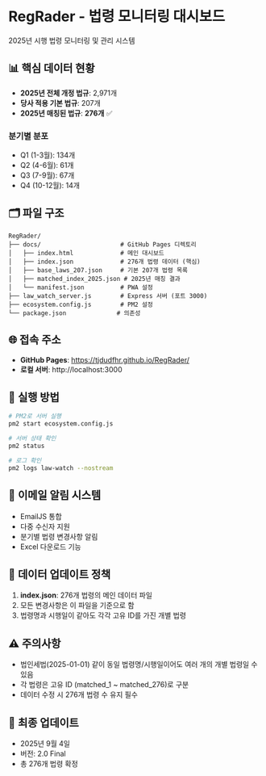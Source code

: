 # RegRader - 법령 모니터링 대시보드

2025년 시행 법령 모니터링 및 관리 시스템

## 📊 핵심 데이터 현황

- **2025년 전체 개정 법규**: 2,971개
- **당사 적용 기본 법규**: 207개  
- **2025년 매칭된 법규**: **276개** ✅

### 분기별 분포
- Q1 (1-3월): 134개
- Q2 (4-6월): 61개
- Q3 (7-9월): 67개  
- Q4 (10-12월): 14개

## 🗂️ 파일 구조

```
RegRader/
├── docs/                      # GitHub Pages 디렉토리
│   ├── index.html             # 메인 대시보드
│   ├── index.json             # 276개 법령 데이터 (핵심)
│   ├── base_laws_207.json     # 기본 207개 법령 목록
│   ├── matched_index_2025.json # 2025년 매칭 결과
│   └── manifest.json          # PWA 설정
├── law_watch_server.js        # Express 서버 (포트 3000)
├── ecosystem.config.js        # PM2 설정
└── package.json              # 의존성

```

## 🌐 접속 주소

- **GitHub Pages**: https://tjdudfhr.github.io/RegRader/
- **로컬 서버**: http://localhost:3000

## 🚀 실행 방법

```bash
# PM2로 서버 실행
pm2 start ecosystem.config.js

# 서버 상태 확인
pm2 status

# 로그 확인
pm2 logs law-watch --nostream
```

## 📧 이메일 알림 시스템

- EmailJS 통합
- 다중 수신자 지원
- 분기별 법령 변경사항 알림
- Excel 다운로드 기능

## 🔄 데이터 업데이트 정책

1. **index.json**: 276개 법령의 메인 데이터 파일
2. 모든 변경사항은 이 파일을 기준으로 함
3. 법령명과 시행일이 같아도 각각 고유 ID를 가진 개별 법령

## ⚠️ 주의사항

- 법인세법(2025-01-01) 같이 동일 법령명/시행일이어도 여러 개의 개별 법령일 수 있음
- 각 법령은 고유 ID (matched_1 ~ matched_276)로 구분
- 데이터 수정 시 276개 법령 수 유지 필수

## 📅 최종 업데이트

- 2025년 9월 4일
- 버전: 2.0 Final
- 총 276개 법령 확정